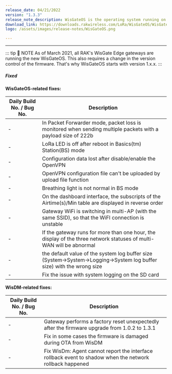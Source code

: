 ```yaml
---
release_date: 04/21/2022
version: "1.3.3"
release_note_description: WisGateOS is the operating system running on every WisGate Edge gateway. The interface builds on top of OpenWRT and all gateway products of the RAK72xx line share it. It gives instructions on configuring WAN, the LoRa Packet Forwarder, and MQTT Bridge. It explains how to do system monitoring, update the firmware, and reset the device. Last but not least, it provides information on using the Built-in LoRa Server.
download_link: https://downloads.rakwireless.com/LoRa/WisGateOS/WisGateOS_V1.3.3.zip
logo: /assets/images/release-notes/WisGateOS.png

---
```


<rk-release-notes/>

---


::: tip 📝 NOTE
As of March 2021, all RAK's WisGate Edge gateways are running the new WisGateOS. This also requires a change in the version control of the firmware. That's why WisGateOS starts with version 1.x.x.
:::


##### Fixed

**WisGateOS-related fixes:**

| Daily Build No. / Bug No. | Description                                                                                                           |
| ------------------------- | --------------------------------------------------------------------------------------------------------------------- |
| -                         | In Packet Forwarder mode, packet loss is monitored when sending multiple packets with a payload size of 222b          |
| -                         | LoRa LED is off after reboot in Basics(tm) Station(BS) mode                                                           |
| -                         | Configuration data lost after disable/enable the OpenVPN                                                              |
| -                         | OpenVPN configuration file can't be uploaded by upload file function                                                  |
| -                         | Breathing light is not normal in BS mode                                                                              |
| -                         | On the dashboard interface, the subscripts of the Airtime(s)/Min table are displayed in reverse order                 |
| -                         | Gateway WiFi is switching in multi-AP (with the same SSID), so that the WiFI connection is unstable                   |
| -                         | If the gateway runs for more than one hour, the display of the three network statuses of multi-WAN will be abnormal   |
| -                         | the default value of the system log buffer size (System->System->Logging->System log buffer size) with the wrong size |
| -                         | Fix the issue with system logging on the SD card                                                                      |

**WisDM-related fixes:**

| Daily Build No. / Bug No. | Description                                                                                              |
| ------------------------- | -------------------------------------------------------------------------------------------------------- |
| -                         | Gateway performs a factory reset unexpectedly after the firmware upgrade from 1.0.2 to 1.3.1             |
| -                         | Fix in some cases the firmware is damaged during OTA from WisDM                                          |
| -                         | Fix WisDm: Agent cannot report the interface rollback event to shadow when the network rollback happened |
